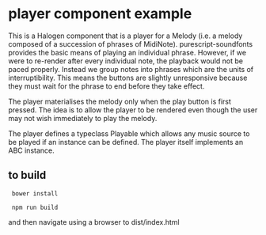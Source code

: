 player component example
========================

This is a Halogen component that is a player for a Melody (i.e. a melody composed of a succession of phrases of MidiNote). purescript-soundfonts provides the basic means of playing an individual phrase. However, if we were to re-render after every individual note, the playback would not be paced properly. Instead we group notes into phrases which are the units of interruptibility. This means the buttons are slightly unresponsive because they must wait for the phrase to end before they take effect.

The player materialises the melody only when the play button is first pressed. The idea is to allow the player to be rendered even though the user may not wish immediately to play the melody.

The player defines a typeclass Playable which allows any music source to be played if an instance can be defined. The player itself implements an ABC instance.

to build
--------

     bower install

     npm run build

and then navigate using a browser to dist/index.html
